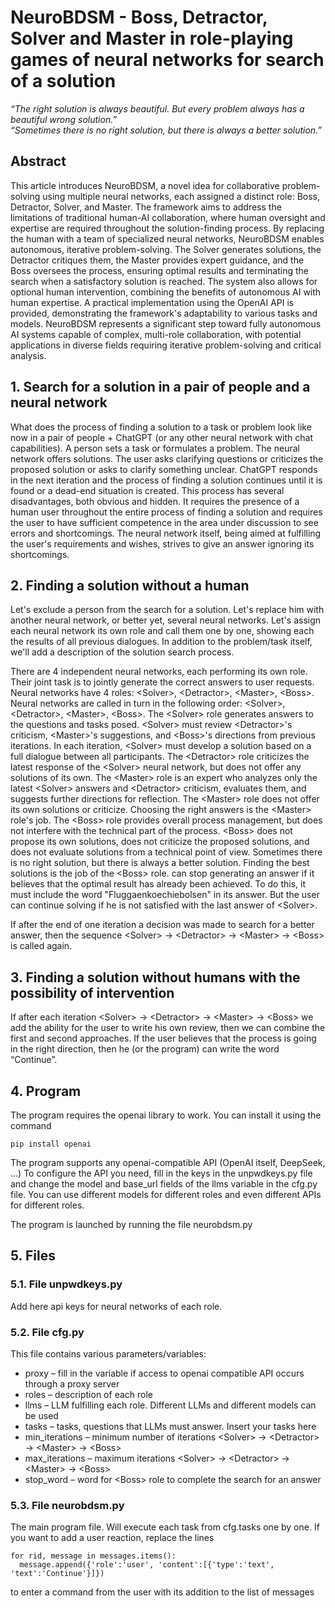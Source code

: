 # NeuroBDSM - Boss, Detractor, Solver and Master in role-playing games of neural networks for search of a solution
*“The right solution is always beautiful. But every problem always has a beautiful wrong solution.”*\
*“Sometimes there is no right solution, but there is always a better solution.”*

## Abstract
This article introduces NeuroBDSM, a novel idea for collaborative problem-solving using multiple neural networks, each assigned a distinct role: Boss, Detractor, Solver, and Master. The framework aims to address the limitations of traditional human-AI collaboration, where human oversight and expertise are required throughout the solution-finding process. By replacing the human with a team of specialized neural networks, NeuroBDSM enables autonomous, iterative problem-solving. The Solver generates solutions, the Detractor critiques them, the Master provides expert guidance, and the Boss oversees the process, ensuring optimal results and terminating the search when a satisfactory solution is reached. The system also allows for optional human intervention, combining the benefits of autonomous AI with human expertise. A practical implementation using the OpenAI API is provided, demonstrating the framework's adaptability to various tasks and models. NeuroBDSM represents a significant step toward fully autonomous AI systems capable of complex, multi-role collaboration, with potential applications in diverse fields requiring iterative problem-solving and critical analysis.

## 1.	Search for a solution in a pair of people and a neural network
What does the process of finding a solution to a task or problem look like now in a pair of people + ChatGPT (or any other neural network with chat capabilities). A person sets a task or formulates a problem. The neural network offers solutions. The user asks clarifying questions or criticizes the proposed solution or asks to clarify something unclear. ChatGPT responds in the next iteration and the process of finding a solution continues until it is found or a dead-end situation is created. This process has several disadvantages, both obvious and hidden. It requires the presence of a human user throughout the entire process of finding a solution and requires the user to have sufficient competence in the area under discussion to see errors and shortcomings. The neural network itself, being aimed at fulfilling the user's requirements and wishes, strives to give an answer ignoring its shortcomings.

## 2.	Finding a solution without a human
Let's exclude a person from the search for a solution. Let's replace him with another neural network, or better yet, several neural networks. Let's assign each neural network its own role and call them one by one, showing each the results of all previous dialogues. In addition to the problem/task itself, we'll add a description of the solution search process.

There are 4 independent neural networks, each performing its own role. Their joint task is to jointly generate the correct answers to user requests. Neural networks have 4 roles: \<Solver\>, \<Detractor\>, \<Master\>, \<Boss\>. Neural networks are called in turn in the following order: \<Solver\>, \<Detractor\>, \<Master\>, \<Boss\>. The \<Solver\> role generates answers to the questions and tasks posed. \<Solver\> must review \<Detractor\>'s criticism, \<Master\>'s suggestions, and \<Boss\>'s directions from previous iterations. In each iteration, \<Solver\> must develop a solution based on a full dialogue between all participants. The \<Detractor\> role criticizes the latest response of the \<Solver\> neural network, but does not offer any solutions of its own. The \<Master\> role is an expert who analyzes only the latest \<Solver\> answers and \<Detractor\> criticism, evaluates them, and suggests further directions for reflection. The \<Master\> role does not offer its own solutions or criticize. Choosing the right answers is the \<Master\> role's job. The \<Boss\> role provides overall process management, but does not interfere with the technical part of the process. \<Boss\> does not propose its own solutions, does not criticize the proposed solutions, and does not evaluate solutions from a technical point of view. Sometimes there is no right solution, but there is always a better solution. Finding the best solutions is the job of the \<Boss\> role. <Boss> can stop generating an answer if it believes that the optimal result has already been achieved. To do this, it must include the word "Fluggaenkoechiebolsen" in its answer. But the user can continue solving if he is not satisfied with the last answer of \<Solver\>.

If after the end of one iteration a decision was made to search for a better answer, then the sequence \<Solver\> -> \<Detractor\> -> \<Master\> -> \<Boss\> is called again.

## 3.	Finding a solution without humans with the possibility of intervention
If after each iteration \<Solver\> -> \<Detractor\> -> \<Master\> -> \<Boss\> we add the ability for the user to write his own review, then we can combine the first and second approaches. If the user believes that the process is going in the right direction, then he (or the program) can write the word “Continue”.

## 4.	Program
The program requires the openai library to work. You can install it using the command
```
pip install openai
```
The program supports any openai-compatible API (OpenAI itself, DeepSeek, ...) To configure the API you need, fill in the keys in the unpwdkeys.py file and change the model and base_url fields of the llms variable in the cfg.py file. You can use different models for different roles and even different APIs for different roles.

The program is launched by running the file neurobdsm.py

## 5.	Files
### 5.1.	File unpwdkeys.py
Add here api keys for neural networks of each role.
### 5.2.	File cfg.py
This file contains various parameters/variables:
-	proxy – fill in the variable if access to openai compatible API occurs through a proxy server
-	roles – description of each role
-	llms – LLM fulfilling each role. Different LLMs and different models can be used
-	tasks – tasks, questions that LLMs must answer. Insert your tasks here
-	min_iterations – minimum number of iterations \<Solver\> -> \<Detractor\> -> \<Master\> -> \<Boss\>
-	max_iterations – maximum iterations \<Solver\> -> \<Detractor\> -> \<Master\> -> \<Boss\>
-	stop_word – word for \<Boss\> role to complete the search for an answer

### 5.3.	File neurobdsm.py
The main program file. Will execute each task from cfg.tasks one by one. If you want to add a user reaction, replace the lines
```
for rid, message in messages.items(): 
  message.append({'role':'user', 'content':[{'type':'text', 'text':'Continue'}]})
```
to enter a command from the user with its addition to the list of messages


